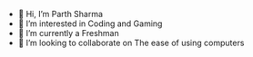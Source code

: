 - 👋 Hi, I’m Parth Sharma
- 👀 I’m interested in Coding and Gaming
- 🌱 I’m currently a Freshman
- 💞️ I’m looking to collaborate on The ease of using computers
